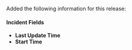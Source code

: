 Added the following information for this release:

#### Incident Fields
- **Last Update Time**
- **Start Time**
